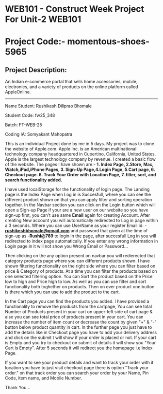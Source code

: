 # WEB101 - Construct Week Project For Unit-2 WEB101

# Project Code:-  momentous-shoes-5965

## Project Description:

An Indian e-commerce portal that sells home accessories, mobile, electronics, and a variety of products on the online platform called AppleOnline.

***

 Name Student: Rushikesh Diliprao Bhomale

 Student Code: fw25_348

 Batch: FT-WEB-25

 Coding IA: Somyakant Mahopatra


This is an Individual Project done by me in 5 days. My project was to clone the website of Apple.com. Apple Inc. is an American multinational technology company headquartered in Cupertino, California, United States. Apple is the largest technology company by revenue. I created a basic flow of the website. The pages I have shown are:- **1. Index Page, 2.Store, Mac, Watch,iPad,iPhone Pages, 3. Sign-Up Page,4.Login Page, 5.Cart page, 6. Checkout page. 6. Track Your Order with Location Page, 7. filter, sort, and search functionality added.**

I have used localStorage for the functionality of login page. The Landing page is the Index Page when Log in is Succesfull, where you can see the different product shown on that you can apply filter and sorting operation together. In the Navbar section you can click on the Login button which will open a Sign-up Page if your are a new user on our website so you have sign-up first, you can't use same **Email** again for creating Account. After creating New account you will automatically redirected to Log in page within a 3 seconds. Where you can use UserName as your register Email id: - **rushikeshbhomale@gmail.com** and password that given at the time of sign-up as -**Rushi@789** to login in the page, after succesfull Log in you will redirected to index page automatically. If you enter any wrong information in Login page in it will not show you Wrong Email or Password...

Then clicking on the any option present on navbar you will redierected that category products page where you can different products shown. I have shown filtering functionality on the right side where you can filter based on price & Category of products. At a time you can filter the products based on one selected filtering option. You can Sort the product based on the Price low to high and Price high to low. As well as you can use filter and sort functionality both toghether on products. Then on ever product one button is there which you can use to add the product to the cart.

In the Cart page you can find the products you added. I have provided a functionality to remove the products from the cartpage, You can see total Number of Products present in your cart on upper-left side of cart page & also you can see total price of products present in your cart. You can increase the number of item count or decrease the count by given "+" & "-" button below product quantity in cart. In the further page you just have to add the details like in Checkout page you have to add your delivery address and click on the submit t will show if your order is placed or not. If your cart is Empty and you try to checkout on submit of details it will show you "Your Cart is Empty". After 5 seconds it will redirect you the homepage i.e Index Page. 

If you want to see your product details and want to track your order with it location you have to just visit checkout page there is option "Track your order." on that track order you can search your order by your Name, Pin Code, item name, and Mobile Number.

Thank You...
